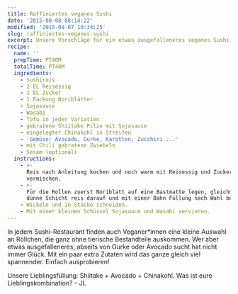 ```yaml
---
title: Raffiniertes veganes Sushi
date: '2015-08-08 08:14:22'
modified: '2015-08-07 10:34:25'
slug: raffiniertes-veganes-sushi
excerpt: Unsere Vorschläge für ein etwas ausgefalleneres veganes Sushi.
recipe:
  name: ''
  prepTime: PT40M
  totalTime: PT40M
  ingredients:
    - Sushireis
    - 2 EL Reisessig
    - 1 EL Zucker
    - 1 Packung Noriblätter
    - Sojasauce
    - Wasabi
    - Tofu in jeder Variation
    - gebratene Shiitake Pilze mit Sojasauce
    - eingelegter Chinakohl in Streifen
    - 'Gemüse: Avocado, Gurke, Karotten, Zucchini ...'
    - mit Chili gebratene Zwiebeln
    - Sesam (optional)
  instructions:
    - >-
      Reis nach Anleitung kochen und noch warm mit Reisessig und Zucker
      vermischen.
    - >-
      Für die Rollen zuerst Noriblatt auf eine Bastmatte legen, gleichmäßig eine
      dünne Schicht reis darauf und mit einer Bahn Füllung nach Wahl belegen.
    - Wickeln und in Stücke schneiden.
    - Mit einer kleinen Schüssel Sojasauce und Wasabi servieren.
---
```


In jedem Sushi-Restaurant finden auch Veganer\*innen eine kleine Auswahl an Röllchen, die ganz ohne tierische Bestandteile auskommen. Wer aber etwas ausgefalleneres, abseits von Gurke oder Avocado sucht hat nicht immer Glück. Mit ein paar extra Zutaten wird das ganze gleich viel spannender. Einfach ausprobieren!

Unsere Lieblingsfüllung: Shiitake + Avocado + Chinakohl. Was ist eure Lieblingskombination? [<!-- Image removed (no copyright): veganes-sushi-collage-640x227.jpg -->](https://www.veganblatt.com/i/veganes-sushi-collage.jpg) – JL
